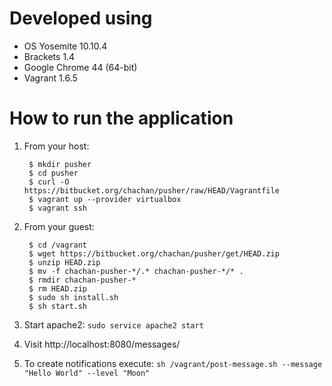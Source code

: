 # Developed using

* OS Yosemite 10.10.4
* Brackets 1.4
* Google Chrome 44 (64-bit)
* Vagrant 1.6.5

# How to run the application


1. From your host:

        $ mkdir pusher
        $ cd pusher
        $ curl -O https://bitbucket.org/chachan/pusher/raw/HEAD/Vagrantfile
        $ vagrant up --provider virtualbox
        $ vagrant ssh

2. From your guest:

        $ cd /vagrant
        $ wget https://bitbucket.org/chachan/pusher/get/HEAD.zip
        $ unzip HEAD.zip
        $ mv -f chachan-pusher-*/.* chachan-pusher-*/* .
        $ rmdir chachan-pusher-*
        $ rm HEAD.zip
        $ sudo sh install.sh
        $ sh start.sh

3. Start apache2: `sudo service apache2 start`

4. Visit http://localhost:8080/messages/

5. To create notifications execute: `sh /vagrant/post-message.sh --message "Hello World" --level "Moon"`